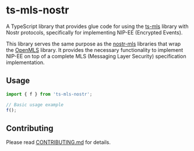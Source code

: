 # ts-mls-nostr

A TypeScript library that provides glue code for using the [ts-mls](https://github.com/LukaJCB/ts-mls) library with Nostr protocols, specifically for implementing NIP-EE (Encrypted Events).

This library serves the same purpose as the [nostr-mls](https://github.com/rust-nostr/nostr/tree/master/mls) libraries that wrap the [OpenMLS](https://github.com/openmls/openmls) library. It provides the necessary functionality to implement NIP-EE on top of a complete MLS (Messaging Layer Security) specification implementation.

## Usage

```typescript
import { f } from 'ts-mls-nostr';

// Basic usage example
f();
```

## Contributing

Please read [CONTRIBUTING.md](CONTRIBUTING.md) for details.
